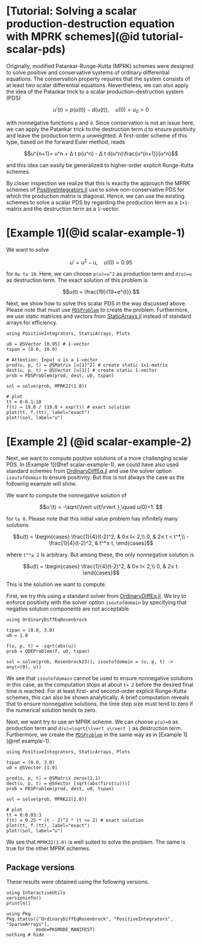 # [Tutorial: Solving a scalar production-destruction equation with MPRK schemes](@id tutorial-scalar-pds)

Originally, modified Patankar-Runge-Kutta (MPRK) schemes were designed to solve positive and conservative systems of ordinary differential equations.
The conservation property requires that the system consists of at least two scalar differential equations. 
Nevertheless, we can also apply the idea of the Patankar trick to a scalar production-destruction system (PDS)

```math
u'(t)=p(u(t))-d(u(t)),\quad u(0)=u_0>0
```

with nonnegative functions ``p`` and ``d``.
Since conservation is not an issue here, we can apply the Patankar trick to the destruction term ``d`` to ensure positivity and leave the production term ``p`` unweighted. 
A first-order scheme of this type, based on the forward Euler method, reads

```math
u^{n+1}= u^n + Δ t p(u^n) - Δ t d(u^n)\frac{u^{n+1}}{u^n}
```
and this idea can easily be generalized to higher-order explicit Runge-Kutta schemes. 

By closer inspection we realize that this is exactly the approach the MPRK schemes of [PositiveIntegrators.jl](https://github.com/SKopecz/PositiveIntegrators.jl) use to solve non-conservative PDS for which the production matrix is diagonal. 
Hence, we can use the existing schemes to solve a scalar PDS by regarding the production term as a ``1×1``-matrix and the destruction term as a ``1``-vector.

# [Example 1](@id scalar-example-1)

We want to solve

```math
u' =  u^2 - u,\quad u(0) = 0.95
```

for ``0≤ t≤ 10``.
Here,  we can choose ``p(u)=u^2`` as production term and ``d(u)=u`` as destruction term.
The exact solution of this problem is

```math
u(t) = \frac{19}{19+e^{t}}.
```

Next, we show how to solve this scalar PDS in the way discussed above.
Please note that must use [`PDSProblem`](@ref) to create the problem.
Furthermore, we use static matrices and vectors from [StaticArrays.jl](https://juliaarrays.github.io/StaticArrays.jl/stable/) instead of standard arrays for efficiency.


```@example scalar_example_1
using PositiveIntegrators, StaticArrays, Plots

u0 = @SVector [0.95] # 1-vector
tspan = (0.0, 10.0)

# Attention: Input u is a 1-vector
prod(u, p, t) = @SMatrix [u[1]^2] # create static 1x1-matrix
dest(u, p, t) = @SVector [u[1]] # create static 1-vector
prob = PDSProblem(prod, dest, u0, tspan) 

sol = solve(prob, MPRK22(1.0))

# plot
tt = 0:0.1:10
f(t) = 19.0 / (19.0 + exp(t)) # exact solution
plot(tt, f.(tt), label="exact")
plot!(sol, label="u")
```

# [Example 2] (@id scalar-example-2)

Next, we want to compute positive solutions of a more challenging scalar PDS. 
In [Example 1](@ref scalar-example-1), we could have also used standard schemes from [OrdinaryDiffEq.jl](https://docs.sciml.ai/OrdinaryDiffEq/stable/) and use the solver option `isoutofdomain` to ensure positivity.
But this is not always the case as the following example will show.

We want to compute the nonnegative solution of 

```math
u'(t) = -\sqrt{\lvert u(t)\rvert },\quad u(0)=1. 
```

for ``t≥ 0``.
Please note that this initial value problem has infinitely many solutions

```math 
u(t) = \begin{cases} \frac{1}{4}(t-2)^2, & 0≤ t< 2,\\ 0, & 2≤ t < t^*,\\ -\frac{1}{4}(t-2)^2, & t^*≤  t, \end{cases}
```

where ``t^*≥ 2`` is arbitrary.
But among these, the only nonnegative solution is

```math 
u(t) = \begin{cases} \frac{1}{4}(t-2)^2, & 0≤ t< 2,\\ 0, & 2≤ t. \end{cases}
```

This is the solution we want to compute.

First, we try this using a standard solver from [OrdinaryDiffEq.jl](https://docs.sciml.ai/OrdinaryDiffEq/stable/).
We try to enforce positivity with the solver option `isoutofdomain` by specifying that negative solution components are not acceptable.

```@example
using OrdinaryDiffEqRosenbrock

tspan = (0.0, 3.0)
u0 = 1.0

f(u, p, t) = -sqrt(abs(u))
prob = ODEProblem(f, u0, tspan)

sol = solve(prob, Rosenbrock23(); isoutofdomain = (u, p, t) -> any(<(0), u))
```

We see that `isoutofdomain` cannot be used to ensure nonnegative solutions in this case, as the computation stops at about ``t≈ 2`` before the desired final time is reached. 
For at least first- and second-order explicit Runge-Kutta schemes, this can also be shown analytically. A brief computation reveals that to ensure nonnegative solutions, the time step size must tend to zero if the numerical solution tends to zero.

Next, we want try to use an MPRK scheme. 
We can choose ``p(u)=0`` as production term and ``d(u)=\sqrt{\lvert u\rvert }`` as destruction term. 
Furthermore, we create the [`PDSProblem`](@ref) in the same way as in [Example 1](@ref example-1).

```@example
using PositiveIntegrators, StaticArrays, Plots

tspan = (0.0, 3.0)
u0 = @SVector [1.0]

prod(u, p, t) = @SMatrix zeros(1,1)
dest(u, p, t) = @SVector [sqrt(abs(first(u)))]
prob = PDSProblem(prod, dest, u0, tspan)

sol = solve(prob, MPRK22(1.0))

# plot
tt = 0:0.03:3
f(t) = 0.25 * (t - 2)^2 * (t <= 2) # exact solution
plot(tt, f.(tt), label="exact")
plot!(sol, label="u")
```

We see that `MPRK22(1.0)` is well suited to solve the problem. The same is true for the other MPRK schemes.


## Package versions

These results were obtained using the following versions.
```@example scalar_example_1
using InteractiveUtils
versioninfo()
println()

using Pkg
Pkg.status(["OrdinaryDiffEqRosenbrock", "PositiveIntegrators", "SparseArrays"],
           mode=PKGMODE_MANIFEST)
nothing # hide
```
